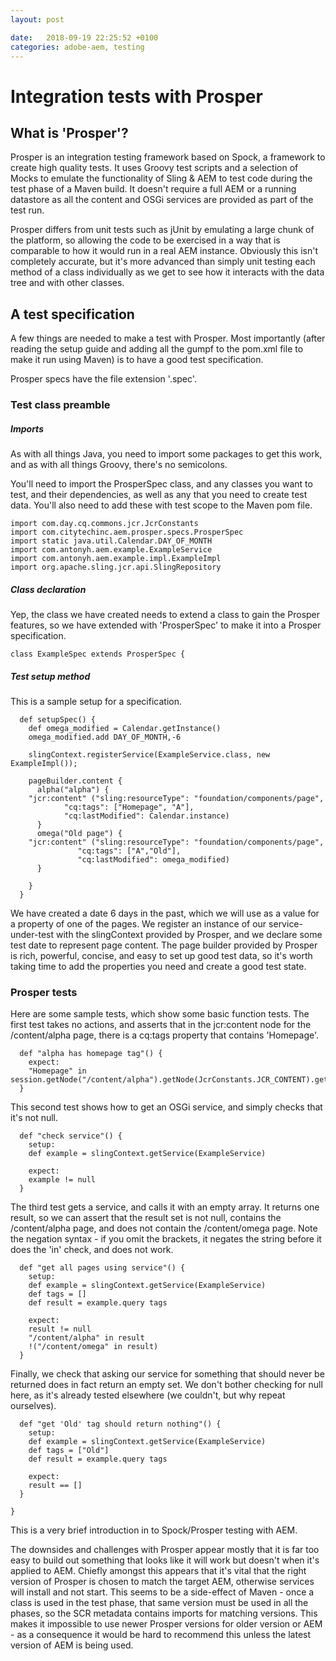 ```yaml
---
layout: post

date:   2018-09-19 22:25:52 +0100
categories: adobe-aem, testing
---
```

Integration tests with Prosper
==============================

What is 'Prosper'?
------------------

Prosper is an integration testing framework based on Spock, a framework
to create high quality tests. It uses Groovy test scripts and a
selection of Mocks to emulate the functionality of Sling & AEM to test
code during the test phase of a Maven build. It doesn't require a full
AEM or a running datastore as all the content and OSGi services are
provided as part of the test run.

Prosper differs from unit tests such as jUnit by emulating a large chunk
of the platform, so allowing the code to be exercised in a way that is
comparable to how it would run in a real AEM instance. Obviously this
isn't completely accurate, but it's more advanced than simply unit
testing each method of a class individually as we get to see how it
interacts with the data tree and with other classes.

A test specification
--------------------

A few things are needed to make a test with Prosper. Most importantly
(after reading the setup guide and adding all the gumpf to the pom.xml
file to make it run using Maven) is to have a good test specification.

Prosper specs have the file extension '.spec'.

### Test class preamble

##### Imports

As with all things Java, you need to import some packages to get this
work, and as with all things Groovy, there's no semicolons.

You'll need to import the ProsperSpec class, and any classes you want to
test, and their dependencies, as well as any that you need to create
test data. You'll also need to add these with test scope to the Maven
pom file.

    import com.day.cq.commons.jcr.JcrConstants
    import com.citytechinc.aem.prosper.specs.ProsperSpec
    import static java.util.Calendar.DAY_OF_MONTH
    import com.antonyh.aem.example.ExampleService
    import com.antonyh.aem.example.impl.ExampleImpl
    import org.apache.sling.jcr.api.SlingRepository

##### Class declaration

Yep, the class we have created needs to extend a class to gain the
Prosper features, so we have extended with 'ProsperSpec' to make it into
a Prosper specification.

    class ExampleSpec extends ProsperSpec {

##### Test setup method

This is a sample setup for a specification.

      def setupSpec() {
        def omega_modified = Calendar.getInstance()
        omega_modified.add DAY_OF_MONTH,-6 

        slingContext.registerService(ExampleService.class, new ExampleImpl());

        pageBuilder.content {
          alpha("alpha") {
        "jcr:content" ("sling:resourceType": "foundation/components/page",
                "cq:tags": ["Homepage", "A"],
                "cq:lastModified": Calendar.instance)
          }
          omega("Old page") {
        "jcr:content" ("sling:resourceType": "foundation/components/page",
                   "cq:tags": ["A","Old"],
                   "cq:lastModified": omega_modified)
          }
          
        }
      }

We have created a date 6 days in the past, which we will use as a value
for a property of one of the pages. We register an instance of our
service-under-test with the slingContext provided by Prosper, and we
declare some test date to represent page content. The page builder
provided by Prosper is rich, powerful, concise, and easy to set up good
test data, so it's worth taking time to add the properties you need and
create a good test state.

### Prosper tests

Here are some sample tests, which show some basic function tests. The
first test takes no actions, and asserts that in the jcr:content node
for the /content/alpha page, there is a cq:tags property that contains
'Homepage'.

      def "alpha has homepage tag"() {
        expect:
        "Homepage" in session.getNode("/content/alpha").getNode(JcrConstants.JCR_CONTENT).get("cq:tags")
      }

This second test shows how to get an OSGi service, and simply checks
that it's not null.

      def "check service"() {
        setup:
        def example = slingContext.getService(ExampleService)

        expect:
        example != null
      }

The third test gets a service, and calls it with an empty array. It
returns one result, so we can assert that the result set is not null,
contains the /content/alpha page, and does not contain the
/content/omega page. Note the negation syntax - if you omit the
brackets, it negates the string before it does the 'in' check, and does
not work.

      def "get all pages using service"() {
        setup:
        def example = slingContext.getService(ExampleService)
        def tags = []
        def result = example.query tags

        expect:
        result != null
        "/content/alpha" in result
        !("/content/omega" in result)
      }
      

Finally, we check that asking our service for something that should
never be returned does in fact return an empty set. We don't bother
checking for null here, as it's already tested elsewhere (we couldn't,
but why repeat ourselves).

      def "get 'Old' tag should return nothing"() {
        setup:
        def example = slingContext.getService(ExampleService)
        def tags = ["Old"]
        def result = example.query tags

        expect:
        result == []
      }

    }

This is a very brief introduction in to Spock/Prosper testing with AEM.

The downsides and challenges with Prosper appear mostly that it is far
too easy to build out something that looks like it will work but doesn't
when it's applied to AEM. Chiefly amongst this appears that it's vital
that the right version of Prosper is chosen to match the target AEM,
otherwise services will install and not start. This seems to be a
side-effect of Maven - once a class is used in the test phase, that same
version must be used in all the phases, so the SCR metadata contains
imports for matching versions. This makes it impossible to use newer
Prosper versions for older version or AEM - as a consequence it would be
hard to recommend this unless the latest version of AEM is being used.
